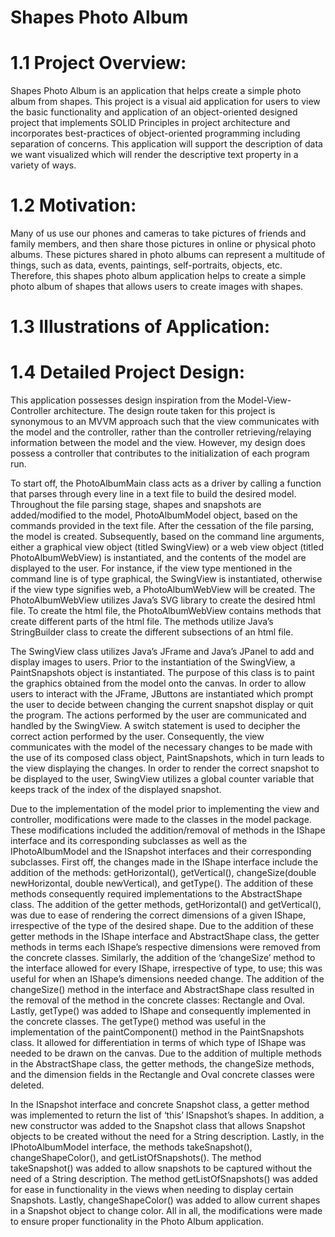 # Shapes Photo Album
# 1.1 Project Overview:
Shapes Photo Album is an application that helps create a simple photo album from shapes. This project is a visual aid application for users to view the basic functionality and application of an object-oriented designed project that implements SOLID Principles in project architecture and incorporates best-practices of object-oriented programming including separation of concerns. This application will support the description of data we want visualized which will render the descriptive text property in a variety of ways.

# 1.2	Motivation:
Many of us use our phones and cameras to take pictures of friends and family members, and then share those pictures in online or physical photo albums. These pictures shared in photo albums can represent a multitude of things, such as data, events, paintings, self-portraits, objects, etc. Therefore, this shapes photo album application helps to create a simple photo album of shapes that allows users to create images with shapes. 

# 1.3 Illustrations of Application:



# 1.4 Detailed Project Design:
This application possesses design inspiration from the Model-View-Controller architecture. The design route taken for this project is synonymous to an MVVM approach such that the view communicates with the model and the controller, rather than the controller retrieving/relaying information between the model and the view. However, my design does possess a controller that contributes to the initialization of each program run.

To start off, the PhotoAlbumMain class acts as a driver by calling a function that parses through every line in a text file to build the desired model. Throughout the file parsing stage, shapes and snapshots are added/modified to the model, PhotoAlbumModel object, based on the commands provided in the text file. After the cessation of the file parsing, the model is created. Subsequently, based on the command line arguments, either a graphical view object (titled SwingView) or a web view object (titled PhotoAlbumWebView) is instantiated, and the contents of the model are displayed to the user. For instance, if the view type mentioned in the command line is of type graphical, the SwingView is instantiated, otherwise if the view type signifies web, a PhotoAlbumWebView will be created. The PhotoAlbumWebView utilizes Java’s SVG library to create the desired html file. To create the html file, the PhotoAlbumWebView contains methods that create different parts of the html file. The methods utilize Java’s StringBuilder class to create the different subsections of an html file.

The SwingView class utilizes Java’s JFrame and Java’s JPanel to add and display images to users. Prior to the instantiation of the SwingView, a PaintSnapshots object is instantiated. The purpose of this class is to paint the graphics obtained from the model onto the canvas. In order to allow users to interact with the JFrame, JButtons are instantiated which prompt the user to decide between changing the current snapshot display or quit the program. The actions performed by the user are communicated and handled by the SwingView. A switch statement is used to decipher the correct action performed by the user. Consequently, the view communicates with the model of the necessary changes to be made with the use of its composed class object, PaintSnapshots, which in turn leads to the view displaying the changes. In order to render the correct snapshot to be displayed to the user, SwingView utilizes a global counter variable that keeps track of the index of the displayed snapshot.

Due to the implementation of the model prior to implementing the view and controller, modifications were made to the classes in the model package. These modifications included the addition/removal of methods in the IShape interface and its corresponding subclasses as well as the IPhotoAlbumModel and the ISnapshot interfaces and their corresponding subclasses. First off, the changes made in the IShape interface include the addition of the methods: getHorizontal(), getVertical(), changeSize(double newHorizontal, double newVertical), and getType(). The addition of these methods consequently required implementations to the AbstractShape class. The addition of the getter methods, getHorizontal() and getVertical(), was due to ease of rendering the correct dimensions of a given IShape, irrespective of the type of the desired shape. Due to the addition of these getter methods in the IShape interface and AbstractShape class, the getter methods in terms each IShape’s respective dimensions were removed from the concrete classes. Similarly, the addition of the ‘changeSize’ method to the interface allowed for every IShape, irrespective of type, to use; this was useful for when an IShape’s dimensions needed change. The addition of the changeSize() method in the interface and AbstractShape class resulted in the removal of the method in the concrete classes: Rectangle and Oval. Lastly, getType() was added to IShape and consequently implemented in the concrete classes. The getType() method was useful in the implementation of the paintComponent() method in the PaintSnapshots class. It allowed for differentiation in terms of which type of IShape was needed to be drawn on the canvas. Due to the addition of multiple methods in the AbstractShape class, the getter methods, the changeSize methods, and the dimension fields in the Rectangle and Oval concrete classes were deleted.

In the ISnapshot interface and concrete Snapshot class, a getter method was implemented to return the list of ‘this’ ISnapshot’s shapes. In addition, a new constructor was added to the Snapshot class that allows Snapshot objects to be created without the need for a String description. Lastly, in the IPhotoAlbumModel interface, the methods takeSnapshot(), changeShapeColor(), and getListOfSnapshots(). The method takeSnapshot() was added to allow snapshots to be captured without the need of a String description. The method getListOfSnapshots() was added for ease in functionality in the views when needing to display certain Snapshots. Lastly, changeShapeColor() was added to allow current shapes in a Snapshot object to change color. All in all, the modifications were made to ensure proper functionality in the Photo Album application.
